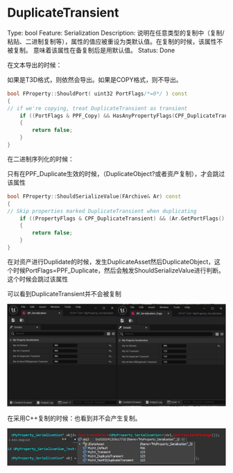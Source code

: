 # DuplicateTransient

Type: bool
Feature: Serialization
Description: 说明在任意类型的复制中（复制/粘贴、二进制复制等），属性的值应被重设为类默认值。在复制的时候，该属性不被复制。
意味着该属性在备复制后是用默认值。
Status: Done

在文本导出的时候：

如果是T3D格式，则依然会导出。如果是COPY格式，则不导出。

```cpp
bool FProperty::ShouldPort( uint32 PortFlags/*=0*/ ) const
{
// if we're copying, treat DuplicateTransient as transient
	if ((PortFlags & PPF_Copy) && HasAnyPropertyFlags(CPF_DuplicateTransient | CPF_TextExportTransient) && !(PortFlags & (PPF_ParsingDefaultProperties | PPF_IncludeTransient)))
	{
		return false;
	}
}
```

在二进制序列化的时候：

只有在PPF_Duplicate生效的时候，（DuplicateObject?或者资产复制），才会跳过该属性

```cpp
bool FProperty::ShouldSerializeValue(FArchive& Ar) const
{
// Skip properties marked DuplicateTransient when duplicating
	if ((PropertyFlags & CPF_DuplicateTransient) && (Ar.GetPortFlags() & PPF_Duplicate))
	{
		return false;
	}
}
```

在对资产进行Duplidate的时候，发生DuplicateAsset然后DuplicateObject，这个时候PortFlags=PPF_Duplicate，然后会触发ShouldSerializeValue进行判断。这个时候会跳过该属性

可以看到DuplicateTransient并不会被复制

![Untitled](NonPIEDuplicateTransient/Untitled.png)

在采用C++复制的时候：也看到并不会产生复制。

![Untitled](DuplicateTransient/Untitled.png)